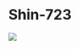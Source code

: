 # Shin-723
<a href="[https://www.instagram.com/shin.b_a/]" target="_blank"><img src="https://img.shields.io/badge/instagram-DD2A7B?style=flat-square&logo=[instagram](https://t1.daumcdn.net/cfile/tistory/99B6AB485D09F2132A)&logoColor=white"/></a>
